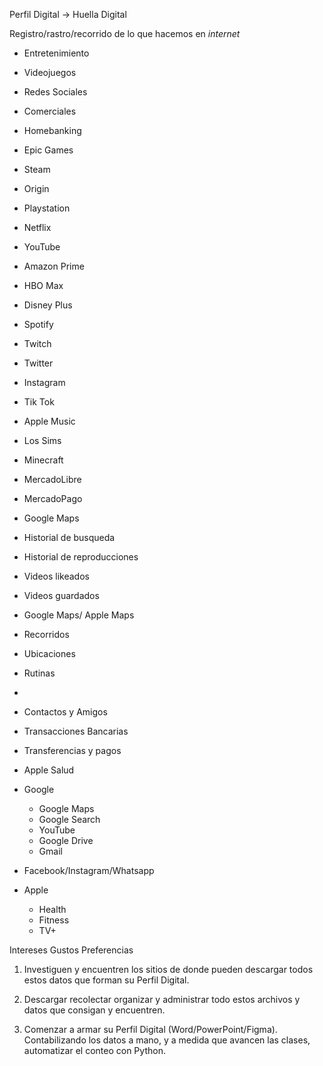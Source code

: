 Perfil Digital -> Huella Digital

Registro/rastro/recorrido de lo que hacemos en *internet*

- Entretenimiento
- Videojuegos
- Redes Sociales
- Comerciales
- Homebanking

- Epic Games
- Steam
- Origin
- Playstation
- Netflix
- YouTube
- Amazon Prime
- HBO Max
- Disney Plus
- Spotify
- Twitch
- Twitter
- Instagram
- Tik Tok
- Apple Music
- Los Sims
- Minecraft
- MercadoLibre
- MercadoPago
- Google Maps

- Historial de busqueda
- Historial de reproducciones
- Videos likeados
- Videos guardados

- Google Maps/ Apple Maps
- Recorridos
- Ubicaciones
- Rutinas
- 
- Contactos y Amigos
- Transacciones Bancarias
- Transferencias y pagos

- Apple Salud

- Google
	- Google Maps
	- Google Search
	- YouTube
	- Google Drive
	- Gmail

- Facebook/Instagram/Whatsapp

- Apple
	- Health
	- Fitness
	- TV+

Intereses
Gustos
Preferencias

1. Investiguen y encuentren los sitios de donde pueden descargar todos estos datos que forman su Perfil Digital.

2. Descargar recolectar organizar y administrar todo estos archivos y datos que consigan y encuentren.

3. Comenzar a armar su Perfil Digital (Word/PowerPoint/Figma). Contabilizando los datos a mano, y a medida que avancen las clases, automatizar el conteo con Python.



